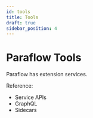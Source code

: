 ```yaml
---
id: tools
title: Tools
draft: true
sidebar_position: 4
---
```


# Paraflow Tools

Paraflow has extension services. 

Reference:
- Service APIs
- GraphQL
- Sidecars